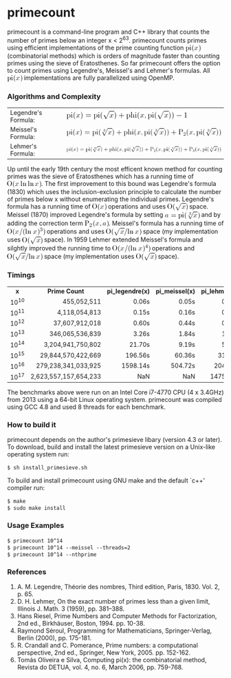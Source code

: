 primecount
==========
primecount is a command-line program and C++ library that counts the number of primes below an integer x&nbsp;<&nbsp;2<sup>63</sup>. primecount counts primes using efficient implementations of the prime counting function <img src="images/pix.png" align="absmiddle"/> (combinatorial methods) which is orders of magnitude faster than counting primes using the sieve of Eratosthenes. So far primecount offers the option to count primes using Legendre's, Meissel's and Lehmer's formulas. All <img src="images/pix.png" align="absmiddle"/> implementations are fully parallelized using OpenMP.

### Algorithms and Complexity

<table>
  <tr>
    <td>Legendre's Formula:</td>
    <td><img src="images/pi_legendre.png"/></td>
  </tr>
  <tr>
    <td>Meissel's Formula:</td>
    <td><img src="images/pi_meissel.png"/></td>
  </tr>
  <tr>
    <td>Lehmer's Formula:</td>
    <td><img src="images/pi_lehmer.png"/></td>
  </tr>
</table>

Up until the early 19th century the most efficent known method for counting primes was the sieve of Eratosthenes which has a running time of <img src="images/Oxlnlnx.png" align="absmiddle"/>. The first improvement to this bound was Legendre's formula (1830) which uses the inclusion-exclusion principle to calculate the number of primes below x without enumerating the individual primes. Legendre's formula has a running time of <img src="images/Ox.png" align="absmiddle"/> operations and uses <img src="images/Osqrtx.png" align="absmiddle"/> space. Meissel (1870) improved Legendre's formula by setting <img src="images/apisqrt3x.png" align="absmiddle"/> and by adding the correction term <img src="images/P2xa.png" align="absmiddle"/>. Meissel's formula has a running time of <img src="images/Omeissel.png" align="absmiddle"/> operations and uses <img src="images/Osqrtxlnx.png" align="absmiddle"/> space (my implementation uses <img src="images/Osqrtx.png" align="absmiddle"/> space). In 1959 Lehmer extended Meissel's formula and silghtly improved the running time to <img src="images/Olehmer.png" align="absmiddle"/> operations and <img src="images/Osqrtxlnx.png" align="absmiddle"/> space (my implementation uses <img src="images/Osqrtx.png" align="absmiddle"/> space).

### Timings

<table>
  <tr align="center">
    <td><b>x</b></td>
    <td><b>Prime Count</b></td>
    <td><b>pi_legendre(x)</b></td>
    <td><b>pi_meissel(x)</b></td>
    <td><b>pi_lehmer(x)</b></td>
  </tr>
  <tr align="right">
    <td>10<sup>10</sup></td>
    <td>455,052,511</td>
    <td>0.06s</td>
    <td>0.05s</td>
    <td>0.03s</td>
  </tr>
  <tr align="right">
    <td>10<sup>11</sup></td>
    <td>4,118,054,813</td>
    <td>0.15s</td>
    <td>0.16s</td>
    <td>0.11s</td>
  </tr>
  <tr align="right">
    <td>10<sup>12</sup></td>
    <td>37,607,912,018</td>
    <td>0.60s</td>
    <td>0.44s</td>
    <td>0.29s</td>
  </tr>
  <tr align="right">
    <td>10<sup>13</sup></td>
    <td>346,065,536,839</td>
    <td>3.26s</td>
    <td>1.84s</td>
    <td>1.18s</td>
  </tr>
  <tr align="right">
    <td>10<sup>14</sup></td>
    <td>3,204,941,750,802</td>
    <td>21.70s</td>
    <td>9.19s</td>
    <td>5.60s</td>
  </tr>
  <tr align="right">
    <td>10<sup>15</sup></td>
    <td>29,844,570,422,669</td>
    <td>196.56s</td>
    <td>60.36s</td>
    <td>31.95s</td>
  </tr>
  <tr align="right">
    <td>10<sup>16</sup></td>
    <td>279,238,341,033,925</td>
    <td>1598.14s</td>
    <td>504.72s</td>
    <td>204.33s</td>
  </tr>
  <tr align="right">
    <td>10<sup>17</sup></td>
    <td>2,623,557,157,654,233</td>
    <td>NaN</td>
    <td>NaN</td>
    <td>1475.40s</td>
  </tr>
</table>

The benchmarks above were run on an Intel Core i7-4770 CPU (4 x 3.4GHz) from 2013 using a 64-bit Linux operating system. primecount was compiled using GCC 4.8 and used 8 threads for each benchmark.

### How to build it
primecount depends on the author's primesieve libary (version 4.3 or later). To download, build and install the latest primesieve version on a Unix-like operating system run:
```
$ sh install_primesieve.sh
```
To build and install primecount using GNU make and the default `c++' compiler run:
```
$ make
$ sudo make install
```

### Usage Examples
```
$ primecount 10^14
$ primecount 10^14 --meissel --threads=2
$ primecount 10^14 --nthprime
```

### References
1. A. M. Legendre, Théorie des nombres, Third edition, Paris, 1830. Vol. 2, p. 65.
2. D. H. Lehmer, On the exact number of primes less than a given limit, Illinois J. Math. 3 (1959), pp. 381–388.
3. Hans Riesel, Prime Numbers and Computer Methods for Factorization, 2nd ed., Birkhäuser, Boston, 1994. pp. 10-38.
4. Raymond Séroul, Programming for Mathematicians, Springer-Verlag, Berlin (2000), pp. 175-181.
5. R. Crandall and C. Pomerance, Prime numbers: a computational perspective, 2nd ed., Springer, New York, 2005. pp. 152-162.
6. Tomás Oliveira e Silva, Computing pi(x): the combinatorial method, Revista do DETUA, vol. 4, no. 6, March 2006, pp. 759-768.
